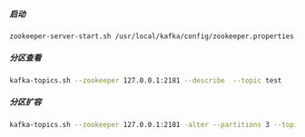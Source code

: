 ##### 启动  
```bash
zookeeper-server-start.sh /usr/local/kafka/config/zookeeper.properties
```
##### 分区查看  
```bash
kafka-topics.sh --zookeeper 127.0.0.1:2181 --describe  --topic test
```
##### 分区扩容  
```bash
kafka-topics.sh --zookeeper 127.0.0.1:2181 -alter --partitions 3 --topic test
```